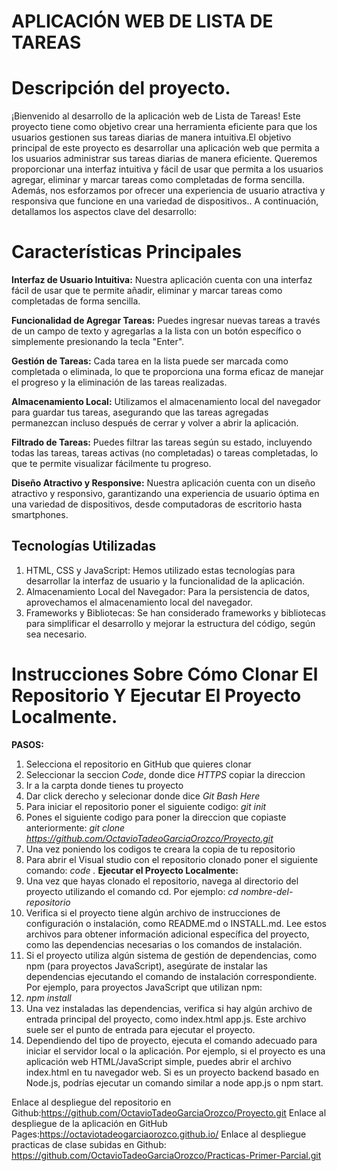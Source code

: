 # APLICACIÓN WEB DE LISTA DE TAREAS
# Descripción del proyecto. 
¡Bienvenido al desarrollo de la aplicación web de Lista de Tareas! Este proyecto tiene como objetivo crear una herramienta eficiente para que los usuarios gestionen sus tareas diarias de manera intuitiva.El objetivo principal de este proyecto es desarrollar una aplicación web que permita a los usuarios administrar sus tareas diarias de manera eficiente. Queremos proporcionar una interfaz intuitiva y fácil de usar que permita a los usuarios agregar, eliminar y marcar tareas como completadas de forma sencilla. Además, nos esforzamos por ofrecer una experiencia de usuario atractiva y responsiva que funcione en una variedad de dispositivos.. A continuación, detallamos los aspectos clave del desarrollo:

# Características Principales

**Interfaz de Usuario Intuitiva:** Nuestra aplicación cuenta con una interfaz fácil de usar que te permite añadir, eliminar y marcar tareas como completadas de forma sencilla.

**Funcionalidad de Agregar Tareas:** Puedes ingresar nuevas tareas a través de un campo de texto y agregarlas a la lista con un botón específico o simplemente presionando la tecla "Enter".

**Gestión de Tareas:** Cada tarea en la lista puede ser marcada como completada o eliminada, lo que te proporciona una forma eficaz de manejar el progreso y la eliminación de las tareas realizadas.

**Almacenamiento Local:** Utilizamos el almacenamiento local del navegador para guardar tus tareas, asegurando que las tareas agregadas permanezcan incluso después de cerrar y volver a abrir la aplicación.

**Filtrado de Tareas:** Puedes filtrar las tareas según su estado, incluyendo todas las tareas, tareas activas (no completadas) o tareas completadas, lo que te permite visualizar fácilmente tu progreso.

**Diseño Atractivo y Responsive:** Nuestra aplicación cuenta con un diseño atractivo y responsivo, garantizando una experiencia de usuario óptima en una variedad de dispositivos, desde computadoras de escritorio hasta smartphones.

## Tecnologías Utilizadas
1. HTML, CSS y JavaScript: Hemos utilizado estas tecnologías para desarrollar la interfaz de usuario y la funcionalidad de la aplicación.
2. Almacenamiento Local del Navegador: Para la persistencia de datos, aprovechamos el almacenamiento local del navegador.
3. Frameworks y Bibliotecas: Se han considerado frameworks y bibliotecas para simplificar el desarrollo y mejorar la estructura del código, según sea necesario.
# Instrucciones Sobre Cómo Clonar El  Repositorio Y Ejecutar El Proyecto Localmente. 
**PASOS:**
1. Selecciona el repositorio en GitHub que quieres clonar
2. Seleccionar la seccion *Code*, donde dice *HTTPS* copiar la direccion
3. Ir a la carpta donde tienes tu proyecto
4. Dar click derecho y selecionar donde dice *Git Bash Here*
5. Para iniciar el repositorio poner el siguiente codigo: *git init*
6. Pones el siguiente codigo para poner la direccion que copiaste anteriormente: 
*git clone https://github.com/OctavioTadeoGarciaOrozco/Proyecto.git*
7. Una vez poniendo los codigos te creara la copia de tu repositorio 
8. Para abrir el Visual studio con el repositorio clonado poner el siguiente comando:
*code .*
**Ejecutar el Proyecto Localmente:**
1. Una vez que hayas clonado el repositorio, navega al directorio del proyecto utilizando el comando cd. Por ejemplo: *cd nombre-del-repositorio*
2. Verifica si el proyecto tiene algún archivo de instrucciones de configuración o instalación, como README.md o INSTALL.md. Lee estos archivos para obtener información adicional específica del proyecto, como las dependencias necesarias o los comandos de instalación.
3. Si el proyecto utiliza algún sistema de gestión de dependencias, como npm (para proyectos JavaScript), asegúrate de instalar las dependencias ejecutando el comando de instalación correspondiente. Por ejemplo, para proyectos JavaScript que utilizan npm:
4. *npm install*
5. Una vez instaladas las dependencias, verifica si hay algún archivo de entrada principal del proyecto, como index.html  app.js. Este archivo suele ser el punto de entrada para ejecutar el proyecto.
6. Dependiendo del tipo de proyecto, ejecuta el comando adecuado para iniciar el servidor local o la aplicación. Por ejemplo, si el proyecto es una aplicación web HTML/JavaScript simple, puedes abrir el archivo index.html en tu navegador web. Si es un proyecto backend basado en Node.js, podrías ejecutar un comando similar a node app.js o npm start.

Enlace al despliegue del repositorio en Github:https://github.com/OctavioTadeoGarciaOrozco/Proyecto.git
Enlace al despliegue de la aplicación en GitHub Pages:https://octaviotadeogarciaorozco.github.io/
Enlace al despliegue practicas de clase subidas en Github: https://github.com/OctavioTadeoGarciaOrozco/Practicas-Primer-Parcial.git 